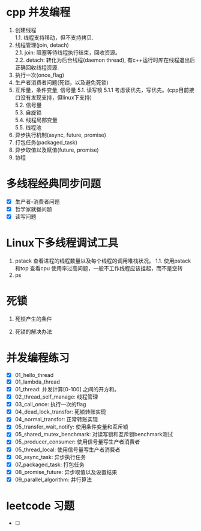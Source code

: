 cpp 并发编程
=============

1. 创建线程  
  1.1. 线程支持移动，但不支持拷贝.
2. 线程管理(join, detach)  
  2.1. join: 阻塞等待线程执行结束，回收资源。    
  2.2. detach: 转化为后台线程(daemon thread), 有c++运行时库在线程退出后正确回收线程资源.    
3. 执行一次(once_flag)
4. 生产者消费者问题(死锁，以及避免死锁)
5. 互斥量，条件变量, 信号量
  5.1. 读写锁
      5.1.1 考虑读优先，写优先。(cpp目前接口没有发现支持，但linux下支持)        
  5.2. 信号量   
  5.3. 自旋锁   
  5.4. 线程局部变量    
  5.5. 线程池     
6. 异步执行机制(async, future, promise)
7. 打包任务(packaged_task)
8. 异步取值以及赋值(future, promise)
9. 协程


多线程经典同步问题
=============
- [x] 生产者-消费者问题
- [x] 哲学家就餐问题
- [x] 读写问题

Linux下多线程调试工具
=============
1. pstack 查看进程的线程数量以及每个线程的调用堆栈状况。
  1.1. 使用pstack 和top 查看cpu 使用率过高问题，一般不工作线程应该挂起，而不是空转    
2. ps 

死锁
=============
1. 死锁产生的条件


2. 死锁的解决办法



并发编程练习
=============
- [x] 01_hello_thread
- [x] 01_lambda_thread
- [x] 01_thread: 并发计算[0-100] 之间的开方和。
- [x] 02_thread_self_manage: 线程管理
- [x] 03_call_once: 执行一次的flag 
- [x] 04_dead_lock_transfor: 死锁转账实现
- [x] 04_normal_transfor: 正常转账实现
- [x] 05_transfer_wait_notify: 使用条件变量和互斥锁
- [x] 05_shared_mutex_benchmark: 对读写锁和互斥锁benchmark测试
- [x] 05_producer_consumer: 使用信号量写生产者消费者
- [x] 05_thread_local: 使用信号量写生产者消费者
- [x] 06_async_task: 异步执行任务
- [x] 07_packaged_task: 打包任务
- [x] 08_promise_future: 异步取值以及设置结果
- [x] 09_parallel_algorithm: 并行算法

leetcode 习题
=============
- [ ]  
